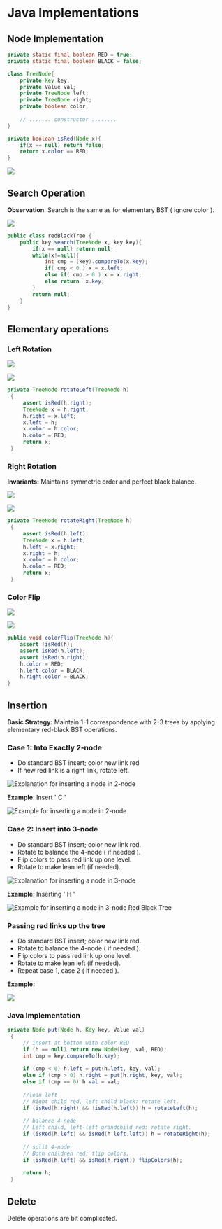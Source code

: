 # Java Implementations

## Node Implementation

```java
private static final boolean RED = true;
private static final boolean BLACK = false;

class TreeNode{
    private Key key;
    private Value val;
    private TreeNode left;
    private TreeNode right;
    private boolean color;
    
    // ....... constructor ........
}

private boolean isRed(Node x){
    if(x == null) return false;
    return x.color == RED;
}
```

![](<../../../../.gitbook/assets/image (74) (1).png>)

## Search Operation

**Observation**. Search is the same as for elementary BST ( ignore color ).

![](<../../../../.gitbook/assets/image (35) (1).png>)

```java
public class redBlackTree {
    public key search(TreeNode x, key key){
        if(x == null) return null;
        while(x!=null){
            int cmp = (key).compareTo(x.key);
            if( cmp < 0 ) x = x.left;
            else if( cmp > 0 ) x = x.right;
            else return  x.key;
        }
        return null;
    }
}
```

## Elementary operations

### Left Rotation

![](<../../../../.gitbook/assets/image (79).png>)

![](<../../../../.gitbook/assets/image (51) (1).png>)

```java
private TreeNode rotateLeft(TreeNode h)
 {
     assert isRed(h.right);
     TreeNode x = h.right;
     h.right = x.left;
     x.left = h;
     x.color = h.color;
     h.color = RED;
     return x;
 }
```

### Right Rotation

**Invariants:** Maintains symmetric order and perfect black balance.

![](<../../../../.gitbook/assets/image (81).png>)

![](<../../../../.gitbook/assets/image (54).png>)

```java
private TreeNode rotateRight(TreeNode h)
 {
     assert isRed(h.left);
     TreeNode x = h.left;
     h.left = x.right;
     x.right = h;
     x.color = h.color;
     h.color = RED;
     return x;
 }
```

### Color Flip

![](<../../../../.gitbook/assets/image (78) (1).png>)

![](<../../../../.gitbook/assets/image (56) (1).png>)

```java
public void colorFlip(TreeNode h){
    assert !isRed(h);
    assert isRed(h.left);
    assert isRed(h.right);
    h.color = RED;
    h.left.color = BLACK;
    h.right.color = BLACK;
}
```

## Insertion

**Basic Strategy:** Maintain 1-1 correspondence with 2-3 trees by applying elementary red-black BST operations.

### Case 1: Into Exactly 2-node

* Do standard BST insert; color new link red
* If new red link is a right link, rotate left.

![Explanation for inserting a node in 2-node](<../../../../.gitbook/assets/image (38) (1).png>)

**Example**: Insert ' C '

![Example for inserting a node in 2-node](<../../../../.gitbook/assets/image (46) (1).png>)

### Case 2: Insert into 3-node

* Do standard BST insert; color new link red.
* Rotate to balance the 4-node ( if needed ).
* Flip colors to pass red link up one level.
* Rotate to make lean left (if needed).

![Explanation for inserting a node in 3-node](<../../../../.gitbook/assets/image (64) (1).png>)

**Example**: Inserting ' H '

![Example for inserting a node in 3-node Red Black Tree](<../../../../.gitbook/assets/image (55) (1).png>)

### Passing red links up the tree

* Do standard BST insert; color new link red.
* Rotate to balance the 4-node ( if needed ).
* Flip colors to pass red link up one level.
* Rotate to make lean left (if needed).
* Repeat case 1, case 2 ( if needed ).

**Example:**

![](<../../../../.gitbook/assets/image (36) (1).png>)

### Java Implementation

```java
private Node put(Node h, Key key, Value val)
 {
     // insert at bottom with color RED
     if (h == null) return new Node(key, val, RED);
     int cmp = key.compareTo(h.key);
     
     if (cmp < 0) h.left = put(h.left, key, val);
     else if (cmp > 0) h.right = put(h.right, key, val);
     else if (cmp == 0) h.val = val;
     
     //lean left
     // Right child red, left child black: rotate left.
     if (isRed(h.right) && !isRed(h.left)) h = rotateLeft(h);
     
     // balance 4-node
     // Left child, left-left grandchild red: rotate right.
     if (isRed(h.left) && isRed(h.left.left)) h = rotateRight(h);
     
     // split 4-node
     // Both children red: flip colors.
     if (isRed(h.left) && isRed(h.right)) flipColors(h);
    
     return h;
 }
```

## Delete

Delete operations are bit complicated.
